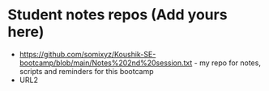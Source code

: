 # Student notes repos (Add yours here)
- https://github.com/somixyz/Koushik-SE-bootcamp/blob/main/Notes%202nd%20session.txt -  my repo for notes, scripts and reminders for this bootcamp
- URL2

 